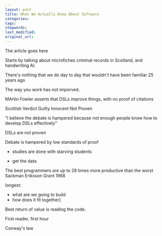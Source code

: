 ```yaml
---
layout: post
title: What We Actually Know About Software
categories:
tags:
stopwords:
last_modified:
original_url:
---
```


The article goes here

Starts by talking about microfiches criminal records in Scotland, and
handwriting AI.

There's nothing that we do day to day that wouldn't have been familiar 25 years ago

The way you work has not imporved.

MArtin Fowler asserts that DSLs improve things, with no proof of citations

Scottish Verdict
	Guilty
	Innocent
	Not Proven

"I believe the debate is hampered because not enough people know how to develop DSLs effectively"

DSLs are not proven

Debate is hampered by low standards of proof

* studies are done with starving students

* get the data

The best programmers are up to 28 times more productive than the worst
Sackman Eriksson Grant 1968

longest:
* what are we going to build
* how does it fit together]

Best return of value is reading the code.

First reader, first hour

Conway's law
